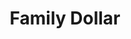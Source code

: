---
title: "Family Dollar"
url: /clinton-township/family-dollar-harper-avenue/
shop: variety store
---